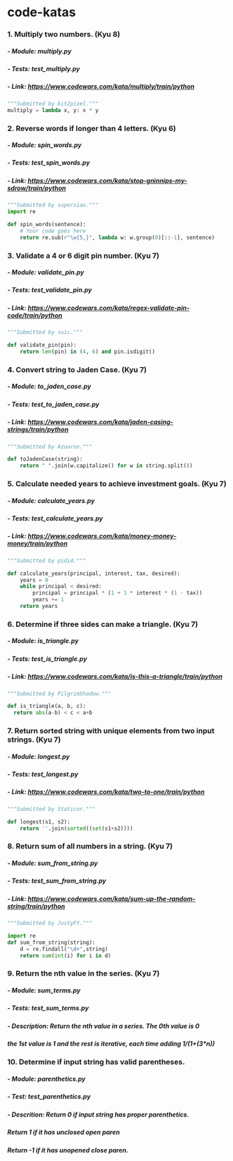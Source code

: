 # code-katas

### 1.  Multiply two numbers. (Kyu 8)
##### - Module: multiply.py
##### - Tests: test_multiply.py
##### - Link: https://www.codewars.com/kata/multiply/train/python

```python
"""Submitted by bit2pixel."""
multiply = lambda x, y: x * y

```


### 2.  Reverse words if longer than 4 letters. (Kyu 6)
##### - Module: spin_words.py
##### - Tests: test_spin_words.py
##### - Link: https://www.codewars.com/kata/stop-gninnips-my-sdrow/train/python

```python
"""Submitted by superxiao."""
import re

def spin_words(sentence):
    # Your code goes here
    return re.sub(r"\w{5,}", lambda w: w.group(0)[::-1], sentence)

```

### 3.  Validate a 4 or 6 digit pin number. (Kyu 7)
##### - Module: validate_pin.py
##### - Tests: test_validate_pin.py
##### - Link: https://www.codewars.com/kata/regex-validate-pin-code/train/python

```python
"""Submitted by suic."""

def validate_pin(pin):
    return len(pin) in (4, 6) and pin.isdigit()

```

### 4.  Convert string to Jaden Case. (Kyu 7)
##### - Module: to_jaden_case.py
##### - Tests: test_to_jaden_case.py
##### - Link: https://www.codewars.com/kata/jaden-casing-strings/train/python

```python
"""Submitted by Azuaron."""

def toJadenCase(string):        
    return " ".join(w.capitalize() for w in string.split())

```

### 5.  Calculate needed years to achieve investment goals. (Kyu 7)
##### - Module: calculate_years.py
##### - Tests: test_calculate_years.py
##### - Link: https://www.codewars.com/kata/money-money-money/train/python

```python
"""Submitted by pidi4."""

def calculate_years(principal, interest, tax, desired):
    years = 0
    while principal < desired:
        principal = principal * (1 + 1 * interest * (1 - tax))
        years += 1
    return years

```

### 6.  Determine if three sides can make a triangle. (Kyu 7)
##### - Module: is_triangle.py
##### - Tests: test_is_triangle.py
##### - Link: https://www.codewars.com/kata/is-this-a-triangle/train/python

```python
"""Submitted by PilgrimShadow."""

def is_triangle(a, b, c):
  return abs(a-b) < c < a+b

```

### 7.  Return sorted string with unique elements from two input strings. (Kyu 7)
##### - Module: longest.py
##### - Tests: test_longest.py
##### - Link: https://www.codewars.com/kata/two-to-one/train/python

```python
"""Submitted by Staticor."""

def longest(s1, s2):
    return ''.join(sorted((set(s1+s2))))

```

### 8.  Return sum of all numbers in a string. (Kyu 7)
##### - Module: sum_from_string.py
##### - Tests: test_sum_from_string.py
##### - Link: https://www.codewars.com/kata/sum-up-the-random-string/train/python

```python
"""Submitted by JustyFY."""

import re
def sum_from_string(string):
    d = re.findall("\d+",string)
    return sum(int(i) for i in d)

```

### 9.  Return the nth value in the series. (Kyu 7)
##### - Module: sum_terms.py
##### - Tests: test_sum_terms.py
##### - Description: Return the nth value in a series.  The 0th value is 0
#####   the 1st value is 1 and the rest is iterative, each time adding 1/(1+(3*n))


### 10.  Determine if input string has valid parentheses.
##### - Module: parenthetics.py
##### - Test: test_parenthetics.py
##### - Descrition: Return 0 if input string has proper parenthetics.
#####               Return 1 if it has unclosed open paren
#####               Return -1 if it has unopened close paren.